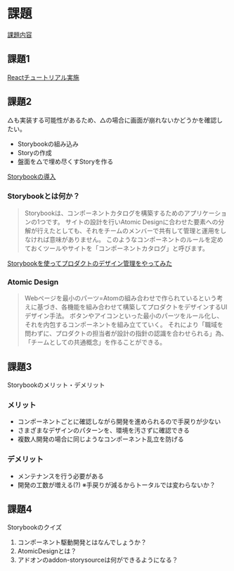 # 課題

[課題内容](https://airtable.com/appPxhCPFYGqqN9YU/tblVlFr2q4lIqDKYc/viwX8r6DpCRp80swL/recNgKfbnm3gLQUeY?blocks=hide)

## 課題1

[Reactチュートリアル実施](https://github.com/shun57/react-tutorial)

## 課題2

△も実装する可能性があるため、△の場合に画面が崩れないかどうかを確認したい。

- Storybookの組み込み
- Storyの作成
- 盤面を△で埋め尽くすStoryを作る

[Storybookの導入](https://github.com/shun57/react-tutorial/tree/master/src/stories)


### Storybookとは何か？

>Storybookは、コンポーネントカタログを構築するためのアプリケーションの1つです。
>サイトの設計を行いAtomic Designに合わせた要素への分解が行えたとしても、それをチームのメンバーで共有して管理と運用をしなければ意味がありません。
>このようなコンポーネントのルールを定めておくツールやサイトを「コンポーネントカタログ」と呼びます。

[Storybookを使ってプロダクトのデザイン管理をやってみた](https://service.plan-b.co.jp/blog/tech/29109/)

### Atomic Design

>Webページを最小のパーツ=Atomの組み合わせで作られているという考えに基づき、各機能を組み合わせて構築してプロダクトをデザインするUIデザイン手法。
>ボタンやアイコンといった最小のパーツをルール化し、それを内包するコンポーネントを組み立てていく。
>それにより「職域を問わずに、プロダクトの担当者が設計の指針の認識を合わせられる」為、「チームとしての共通概念」を作ることができる。

## 課題3

Storybookのメリット・デメリット

### メリット

- コンポーネントごとに確認しながら開発を進められるので手戻りが少ない
- さまざまなデザインのパターンを、環境を汚さずに確認できる
- 複数人開発の場合に同じようなコンポーネント乱立を防げる

### デメリット

- メンテナンスを行う必要がある
- 開発の工数が増える(?) ※手戻りが減るからトータルでは変わらないか？

## 課題4

Storybookのクイズ

1. コンポーネント駆動開発とはなんでしょうか？
2. AtomicDesignとは？
3. アドオンのaddon-storysourceは何ができるようになる？